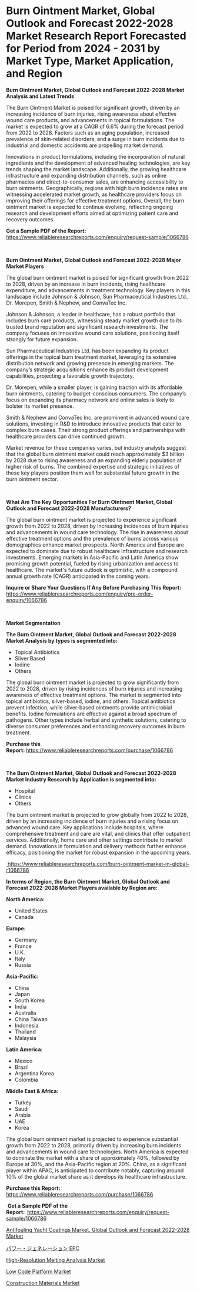 <p><h1>Burn Ointment Market, Global Outlook and Forecast 2022-2028 Market Research Report Forecasted for Period from 2024 -  2031 by Market Type, Market Application, and Region</h1></p><p><strong>Burn Ointment Market, Global Outlook and Forecast 2022-2028 Market Analysis and Latest Trends</strong></p>
<p><p>The Burn Ointment Market is poised for significant growth, driven by an increasing incidence of burn injuries, rising awareness about effective wound care products, and advancements in topical formulations. The market is expected to grow at a CAGR of 6.6% during the forecast period from 2022 to 2028. Factors such as an aging population, increased prevalence of skin-related disorders, and a surge in burn incidents due to industrial and domestic accidents are propelling market demand. </p><p>Innovations in product formulations, including the incorporation of natural ingredients and the development of advanced healing technologies, are key trends shaping the market landscape. Additionally, the growing healthcare infrastructure and expanding distribution channels, such as online pharmacies and direct-to-consumer sales, are enhancing accessibility to burn ointments. Geographically, regions with high burn incidence rates are witnessing accelerated market growth, as healthcare providers focus on improving their offerings for effective treatment options. Overall, the burn ointment market is expected to continue evolving, reflecting ongoing research and development efforts aimed at optimizing patient care and recovery outcomes.</p></p>
<p><strong>Get a Sample PDF of the Report:&nbsp;</strong> <a href="https://www.reliableresearchreports.com/enquiry/request-sample/1066786">https://www.reliableresearchreports.com/enquiry/request-sample/1066786</a></p>
<p>&nbsp;</p>
<p><strong>Burn Ointment Market, Global Outlook and Forecast 2022-2028 Major Market Players</strong></p>
<p><p>The global burn ointment market is poised for significant growth from 2022 to 2028, driven by an increase in burn incidents, rising healthcare expenditure, and advancements in treatment technology. Key players in this landscape include Johnson & Johnson, Sun Pharmaceutical Industries Ltd., Dr. Morepen, Smith & Nephew, and ConvaTec Inc.</p><p>Johnson & Johnson, a leader in healthcare, has a robust portfolio that includes burn care products, witnessing steady market growth due to its trusted brand reputation and significant research investments. The company focuses on innovative wound care solutions, positioning itself strongly for future expansion.</p><p>Sun Pharmaceutical Industries Ltd. has been expanding its product offerings in the topical burn treatment market, leveraging its extensive distribution network and growing presence in emerging markets. The company’s strategic acquisitions enhance its product development capabilities, projecting a favorable growth trajectory.</p><p>Dr. Morepen, while a smaller player, is gaining traction with its affordable burn ointments, catering to budget-conscious consumers. The company’s focus on expanding its pharmacy network and online sales is likely to bolster its market presence.</p><p>Smith & Nephew and ConvaTec Inc. are prominent in advanced wound care solutions, investing in R&D to introduce innovative products that cater to complex burn cases. Their strong product offerings and partnerships with healthcare providers can drive continued growth.</p><p>Market revenue for these companies varies, but industry analysts suggest that the global burn ointment market could reach approximately $3 billion by 2028 due to rising awareness and an expanding elderly population at higher risk of burns. The combined expertise and strategic initiatives of these key players position them well for substantial future growth in the burn ointment sector.</p></p>
<p>&nbsp;</p>
<p><strong>What Are The Key Opportunities For Burn Ointment Market, Global Outlook and Forecast 2022-2028 Manufacturers?</strong></p>
<p><p>The global burn ointment market is projected to experience significant growth from 2022 to 2028, driven by increasing incidences of burn injuries and advancements in wound care technology. The rise in awareness about effective treatment options and the prevalence of burns across various demographics enhance market prospects. North America and Europe are expected to dominate due to robust healthcare infrastructure and research investments. Emerging markets in Asia-Pacific and Latin America show promising growth potential, fueled by rising urbanization and access to healthcare. The market's future outlook is optimistic, with a compound annual growth rate (CAGR) anticipated in the coming years.</p></p>
<p><strong>Inquire or Share Your Questions If Any Before Purchasing This Report:</strong> <a href="https://www.reliableresearchreports.com/enquiry/pre-order-enquiry/1066786">https://www.reliableresearchreports.com/enquiry/pre-order-enquiry/1066786</a></p>
<p>&nbsp;</p>
<p><strong>Market Segmentation</strong></p>
<p><strong>The Burn Ointment Market, Global Outlook and Forecast 2022-2028 Market Analysis by types is segmented into:</strong></p>
<p><ul><li>Topical Antibiotics</li><li>Silver Based</li><li>Iodine</li><li>Others</li></ul></p>
<p><p>The global burn ointment market is projected to grow significantly from 2022 to 2028, driven by rising incidences of burn injuries and increasing awareness of effective treatment options. The market is segmented into topical antibiotics, silver-based, iodine, and others. Topical antibiotics prevent infection, while silver-based ointments provide antimicrobial benefits. Iodine formulations are effective against a broad spectrum of pathogens. Other types include herbal and synthetic solutions, catering to diverse consumer preferences and enhancing recovery outcomes in burn treatment.</p></p>
<p><strong>Purchase this Report:&nbsp;</strong><a href="https://www.reliableresearchreports.com/purchase/1066786">https://www.reliableresearchreports.com/purchase/1066786</a></p>
<p>&nbsp;</p>
<p><strong>The Burn Ointment Market, Global Outlook and Forecast 2022-2028 Market Industry Research by Application is segmented into:</strong></p>
<p><ul><li>Hospital</li><li>Clinics</li><li>Others</li></ul></p>
<p><p>The burn ointment market is projected to grow globally from 2022 to 2028, driven by an increasing incidence of burn injuries and a rising focus on advanced wound care. Key applications include hospitals, where comprehensive treatment and care are vital, and clinics that offer outpatient services. Additionally, home care and other settings contribute to market demand. Innovations in formulation and delivery methods further enhance efficacy, positioning the market for robust expansion in the upcoming years.</p></p>
<p><a href="https://www.reliableresearchreports.com/burn-ointment-market-in-global-r1066786">&nbsp;https://www.reliableresearchreports.com/burn-ointment-market-in-global-r1066786</a></p>
<p><strong>In terms of Region, the Burn Ointment Market, Global Outlook and Forecast 2022-2028 Market Players available by Region are:</strong></p>
<p>
    <p> <strong> North America: </strong>
        <ul>
            <li>United States</li>
            <li>Canada</li>
        </ul>
        </p> 
    <p> <strong> Europe: </strong>
        <ul>
            <li>Germany</li>
            <li>France</li>
            <li>U.K.</li>
            <li>Italy</li>
            <li>Russia</li>
        </ul>
        </p> 
    <p> <strong> Asia-Pacific: </strong>
        <ul>
            <li>China</li>
            <li>Japan</li>
            <li>South Korea</li>
            <li>India</li>
            <li>Australia</li>
            <li>China Taiwan</li>
            <li>Indonesia</li>
            <li>Thailand</li>
            <li>Malaysia</li>
        </ul>
        </p> 
    <p> <strong> Latin America: </strong>
        <ul>
            <li>Mexico</li>
            <li>Brazil</li>
            <li>Argentina Korea</li>
            <li>Colombia</li>
        </ul>
        </p> 
    <p> <strong> Middle East & Africa: </strong>
        <ul>
            <li>Turkey</li>
            <li>Saudi</li>
            <li>Arabia</li>
            <li>UAE</li>
            <li>Korea</li>
        </ul>
    </p>
    </p>
<p><p>The global burn ointment market is projected to experience substantial growth from 2022 to 2028, primarily driven by increasing burn incidents and advancements in wound care technologies. North America is expected to dominate the market with a share of approximately 40%, followed by Europe at 30%, and the Asia-Pacific region at 20%. China, as a significant player within APAC, is anticipated to contribute notably, capturing around 10% of the global market share as it develops its healthcare infrastructure.</p></p>
<p><strong>Purchase this Report: </strong><a href="https://www.reliableresearchreports.com/purchase/1066786">https://www.reliableresearchreports.com/purchase/1066786</a></p>
<p>&nbsp;<strong>Get a Sample PDF of the Report:&nbsp;&nbsp;</strong><a href="https://www.reliableresearchreports.com/enquiry/request-sample/1066786">https://www.reliableresearchreports.com/enquiry/request-sample/1066786</a></p>
<p><strong></strong></p>
<p><p><a href="https://github.com/globismark/Market-Research-Report-List-5/blob/main/antifouling-yacht-coatings-market-global-outlook-and-forecast-2022-2028-market.md">Antifouling Yacht Coatings Market, Global Outlook and Forecast 2022-2028 Market</a></p><p><a href="https://github.com/lababdou/Market-Research-Report-List-5/blob/main/645680287508.md">パワー・ジェネレーション EPC</a></p><p><a href="https://issuu.com/reportprime-2/docs/high-resolution-melting-analysis-ma_c9df291dc03ee3">High-Resolution Melting Analysis Market</a></p><p><a href="https://www.linkedin.com/pulse/low-code-platform-market-size-type-app-developing-platformpaasoverall-gbirf?trackingId=rSlKeIugTz%2B0gMfXjFzLBg%3D%3D">Low Code Platform Market</a></p><p><a href="https://issuu.com/reportprime-2/docs/construction-materials-market-size-_4fea39c644a1a3">Construction Materials Market</a></p></p>